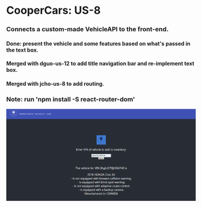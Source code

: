 # CooperCars: US-8
### Connects a custom-made VehicleAPI to the front-end. 
#### Done: present the vehicle and some features based on what's passed in the text box.
#### Merged with dguo-us-12 to add title navigation bar and re-implement text box.
#### Merged with jcho-us-8 to add routing. 
### Note: run 'npm install -S react-router-dom'
![image1](us-8.png)

